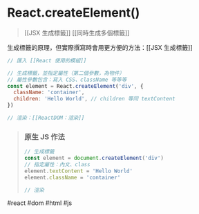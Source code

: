 # React.createElement()
>[[JSX 生成標籤]]
>[[同時生成多個標籤]]

生成標籤的原理，但實際撰寫時會用更方便的方法：[[JSX 生成標籤]]

```js
// 匯入 [[React 使用的模組]]

// 生成標籤，並指定屬性（第二個參數，為物件）
// 屬性參數包含：寫入 CSS、className 等等等
const element = React.createElement('div', {
  className: 'container',
  children: 'Hello World', // children 等同 textContent
})

// 渲染：[[ReactDOM：渲染]]
```
>### 原生 JS 作法
>```js
>// 生成標籤
>const element = document.createElement('div')
>// 指定屬性：內文、class 
>element.textContent = 'Hello World'
>element.className = 'container'
>
>// 渲染
>```




#react #dom #html #js